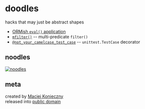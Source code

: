 doodles
=======

hacks that may just be abstract shapes

 - [ORMish `eval()` application][ormish_eval]
 - [`mfilter()`][mfilter] -- multi-predicate `filter()`
 - [`@not_your_camelcase_test_case`][nyctc] -- `unittest.TestCase` decorator

  [ormish_eval]: https://github.com/narfdotpl/doodles/blob/master/doodles/ormish_eval.py
  [mfilter]: https://github.com/narfdotpl/doodles/blob/master/doodles/mfilter.py
  [nyctc]: https://github.com/narfdotpl/doodles/blob/master/doodles/nyctc.py


noodles
-------

[![noodles](http://dl.dropbox.com/u/2618196/dnoodles.svg)](https://gist.github.com/639250)


meta
----

created by [Maciej Konieczny](http://narf.pl/)<br>
released into [public domain](http://unlicense.org/)
